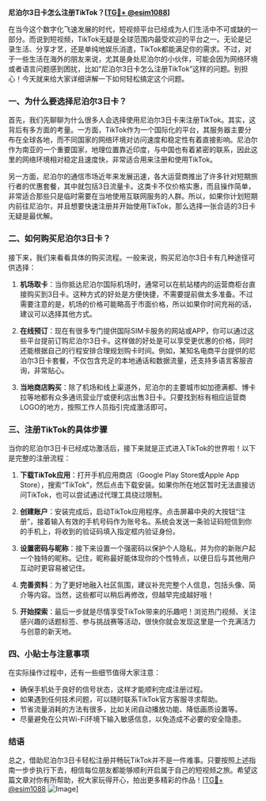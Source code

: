 **尼泊尔3日卡怎么注册TikTok？[[TG💪+ @esim1088](https://t.me/s/esim1088)]**

在当今这个数字化飞速发展的时代，短视频平台已经成为人们生活中不可或缺的一部分。而说到短视频，TikTok无疑是全球范围内最受欢迎的平台之一。无论是记录生活、分享才艺，还是单纯地娱乐消遣，TikTok都能满足你的需求。不过，对于一些生活在海外的朋友来说，尤其是身处尼泊尔的小伙伴，可能会因为网络环境或者语言问题感到困扰，比如“尼泊尔3日卡怎么注册TikTok”这样的问题。别担心！今天就来给大家详细讲解一下如何轻松搞定这个问题。

### 一、为什么要选择尼泊尔3日卡？

首先，我们先聊聊为什么很多人会选择使用尼泊尔3日卡来注册TikTok。其实，这背后有多方面的考量。一方面，TikTok作为一个国际化的平台，其服务器主要分布在全球各地，而不同国家的网络环境对访问速度和稳定性有着直接影响。尼泊尔作为南亚的一个重要国家，地理位置靠近印度，与中国也有着紧密的联系，因此这里的网络环境相对稳定且速度快，非常适合用来注册和使用TikTok。

另一方面，尼泊尔的通信市场近年来发展迅速，各大运营商推出了许多针对短期旅行者的优惠套餐，其中就包括3日流量卡。这类卡不仅价格实惠，而且操作简单，非常适合那些只是临时需要在当地使用互联网服务的人群。所以，如果你计划短期内前往尼泊尔，并且想要快速注册并开始使用TikTok，那么选择一张合适的3日卡无疑是最优解。

### 二、如何购买尼泊尔3日卡？

接下来，我们来看看具体的购买流程。一般来说，购买尼泊尔3日卡有几种途径可供选择：

1. **机场取卡**：当你抵达尼泊尔国际机场时，通常可以在航站楼内的运营商柜台直接购买到3日卡。这种方式的好处是方便快捷，不需要提前做太多准备。不过需要注意的是，机场的价格可能略高于市面价格，所以如果你时间充裕的话，建议可以选择其他方式。

2. **在线预订**：现在有很多专门提供国际SIM卡服务的网站或APP，你可以通过这些平台提前订购尼泊尔3日卡。这样做的好处是可以享受更优惠的价格，同时还能根据自己的行程安排合理规划购卡时间。例如，某知名电商平台提供的尼泊尔3日卡套餐，不仅包含充足的本地通话和数据流量，还支持多语言客服咨询，非常贴心。

3. **当地商店购买**：除了机场和线上渠道外，尼泊尔的主要城市如加德满都、博卡拉等地都有众多通讯营业厅或便利店出售3日卡。只要找到标有相应运营商LOGO的地方，按照工作人员指引完成激活即可。

### 三、注册TikTok的具体步骤

当你的尼泊尔3日卡已经成功激活后，接下来就是正式进入TikTok的世界啦！以下是完整的注册流程：

1. **下载TikTok应用**：打开手机应用商店（Google Play Store或Apple App Store），搜索“TikTok”，然后点击下载安装。如果你所在地区暂时无法直接访问TikTok，也可以尝试通过代理工具绕过限制。

2. **创建账户**：安装完成后，启动TikTok应用程序。点击屏幕中央的大按钮“注册”，接着输入有效的手机号码作为账号名。系统会发送一条验证码短信到你的手机上，将收到的验证码填入指定框内验证身份。

3. **设置密码与昵称**：接下来设置一个强密码以保护个人隐私，并为你的新账户起一个独特的昵称。记住，昵称最好能体现你的个性特点，以便日后与其他用户互动时更容易被记住。

4. **完善资料**：为了更好地融入社区氛围，建议补充完整个人信息，包括头像、简介等内容。当然，这些都可以稍后再修改，但越早完成越好哦！

5. **开始探索**：最后一步就是尽情享受TikTok带来的乐趣吧！浏览热门视频、关注感兴趣的话题标签、参与挑战赛等活动，很快你就会发现这里是一个充满活力与创意的新天地。

### 四、小贴士与注意事项

在实际操作过程中，还有一些细节值得大家注意：

- 确保手机处于良好的信号状态，这样才能顺利完成注册过程。
- 如果遇到任何技术问题，可以随时联系TikTok官方客服寻求帮助。
- 节省流量消耗的方法有很多，比如关闭自动播放功能、降低画质设置等。
- 尽量避免在公共Wi-Fi环境下输入敏感信息，以免造成不必要的安全隐患。

### 结语

总之，借助尼泊尔3日卡轻松注册并畅玩TikTok并不是一件难事。只要按照上述指南一步步执行下去，相信每位朋友都能够顺利开启属于自己的短视频之旅。希望这篇文章对你有所帮助，祝大家玩得开心，拍出更多精彩的作品！[[TG💪+ @esim1088](https://t.me/s/esim1088) ![Image](https://i.postimg.cc/4NQfJmqS/Snipaste-2025-05-13-00-14-12.png)]